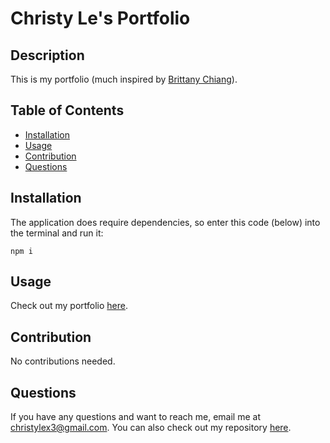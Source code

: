 # Christy Le's Portfolio

## Description

This is my portfolio (much inspired by [Brittany Chiang](https://github.com/bchiang7)).

## Table of Contents

* [Installation](#installation)
* [Usage](#usage)
* [Contribution](#contribution)
* [Questions](#questions)

## Installation

The application does require dependencies, so enter this code (below) into the terminal and run it:
```
npm i
```

## Usage

Check out my portfolio [here](https://www.christy-le.com).

## Contribution

No contributions needed.

## Questions

If you have any questions and want to reach me, email me at <christylex3@gmail.com>. You can also check out my repository [here](https://github.com/christylex3).